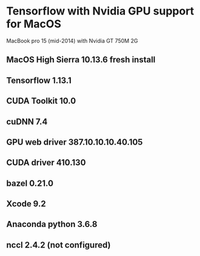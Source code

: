 # Tensorflow with Nvidia GPU support for MacOS
MacBook pro 15 (mid-2014) with Nvidia GT 750M 2G

## MacOS High Sierra 10.13.6 fresh install
## Tensorflow 1.13.1
## CUDA Toolkit 10.0
## cuDNN 7.4
## GPU web driver 387.10.10.10.40.105
## CUDA driver 410.130
## bazel 0.21.0
## Xcode 9.2
## Anaconda python 3.6.8
## nccl 2.4.2  (not configured)
